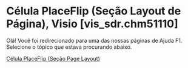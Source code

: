 
# Célula PlaceFlip (Seção Layout de Página), Visio [vis_sdr.chm51110]

Olá! Você foi redirecionado para uma das nossas páginas de Ajuda F1. Selecione o tópico que estava procurando abaixo.

[Célula PlaceFlip (Seção Page Layout)](http://msdn.microsoft.com/library/df014b98-cfd5-b6d3-4b8a-b0acb3b94412%28Office.15%29.aspx)
